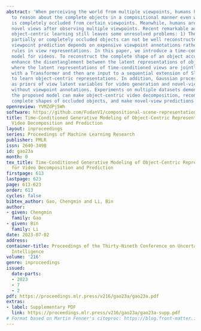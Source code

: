 ```yaml
---
abstract: 'When perceiving the world from multiple viewpoints, humans have the ability
  to reason about the complete objects in a compositional manner even when an object
  is completely occluded from certain viewpoints. Meanwhile, humans are able to imagine
  novel views after observing multiple viewpoints. Recent remarkable advances in multi-view
  object-centric learning still leaves some unresolved problems: 1) The shapes of
  partially or completely occluded objects can not be well reconstructed. 2) The novel
  viewpoint prediction depends on expensive viewpoint annotations rather than implicit
  rules in view representations. In this paper, we introduce a time-conditioned generative
  model for videos. To reconstruct the complete shape of an object accurately, we
  enhance the disentanglement between the latent representations of objects and views,
  where the latent representations of time-conditioned views are jointly inferred
  with a Transformer and then are input to a sequential extension of Slot Attention
  to learn object-centric representations. In addition, Gaussian processes are employed
  as priors of view latent variables for video generation and novel-view prediction
  without viewpoint annotations. Experiments on multiple datasets demonstrate that
  the proposed model can make object-centric video decomposition, reconstruct the
  complete shapes of occluded objects, and make novel-view predictions.'
openreview: YVMZdPj5Wh
software: https://github.com/FudanVI/compositional-scene-representation-toolbox
title: Time-Conditioned Generative Modeling of Object-Centric Representations for
  Video Decomposition and Prediction
layout: inproceedings
series: Proceedings of Machine Learning Research
publisher: PMLR
issn: 2640-3498
id: gao23a
month: 0
tex_title: Time-Conditioned Generative Modeling of Object-Centric Representations
  for Video Decomposition and Prediction
firstpage: 613
lastpage: 623
page: 613-623
order: 613
cycles: false
bibtex_author: Gao, Chengmin and Li, Bin
author:
- given: Chengmin
  family: Gao
- given: Bin
  family: Li
date: 2023-07-02
address:
container-title: Proceedings of the Thirty-Nineth Conference on Uncertainty in Artificial
  Intelligence
volume: '216'
genre: inproceedings
issued:
  date-parts:
  - 2023
  - 7
  - 2
pdf: https://proceedings.mlr.press/v216/gao23a/gao23a.pdf
extras:
- label: Supplementary PDF
  link: https://proceedings.mlr.press/v216/gao23a/gao23a-supp.pdf
# Format based on Martin Fenner's citeproc: https://blog.front-matter.io/posts/citeproc-yaml-for-bibliographies/
---
```

